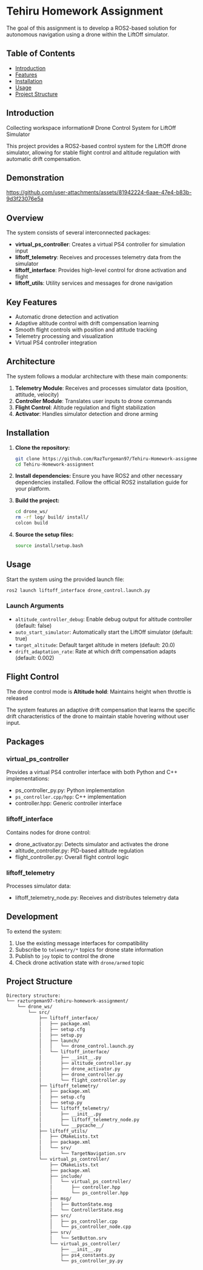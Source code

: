 # Tehiru Homework Assignment

The goal of this assignment is to develop a ROS2-based solution for autonomous navigation using a drone within the LiftOff simulator.

## Table of Contents
- [Introduction](#introduction)
- [Features](#features)
- [Installation](#installation)
- [Usage](#usage)
- [Project Structure](#project-structure)

## Introduction
Collecting workspace information# Drone Control System for LiftOff Simulator

This project provides a ROS2-based control system for the LiftOff drone simulator, allowing for stable flight control and altitude regulation with automatic drift compensation.

## Demonstration



https://github.com/user-attachments/assets/81942224-6aae-47e4-b83b-9d3f23076e5a



## Overview

The system consists of several interconnected packages:

- **virtual_ps_controller**: Creates a virtual PS4 controller for simulation input
- **liftoff_telemetry**: Receives and processes telemetry data from the simulator
- **liftoff_interface**: Provides high-level control for drone activation and flight
- **liftoff_utils**: Utility services and messages for drone navigation

## Key Features

- Automatic drone detection and activation
- Adaptive altitude control with drift compensation learning
- Smooth flight controls with position and attitude tracking
- Telemetry processing and visualization
- Virtual PS4 controller integration

## Architecture

The system follows a modular architecture with these main components:

1. **Telemetry Module**: Receives and processes simulator data (position, attitude, velocity)
2. **Controller Module**: Translates user inputs to drone commands
3. **Flight Control**: Altitude regulation and flight stabilization
4. **Activator**: Handles simulator detection and drone arming

## Installation

1. **Clone the repository:**
    ```sh
    git clone https://github.com/RazTurgeman97/Tehiru-Homework-assignment.git
    cd Tehiru-Homework-assignment
    ```

2. **Install dependencies:**
    Ensure you have ROS2 and other necessary dependencies installed. Follow the official ROS2 installation guide for your platform.

3. **Build the project:**
    ```sh
    cd drone_ws/
    rm -rf log/ build/ install/
    colcon build
    ```

4. **Source the setup files:**
    ```sh
    source install/setup.bash
    ```

## Usage

Start the system using the provided launch file:

```bash
ros2 launch liftoff_interface drone_control.launch.py
```

### Launch Arguments

- `altitude_controller_debug`: Enable debug output for altitude controller (default: false)
- `auto_start_simulator`: Automatically start the LiftOff simulator (default: true)
- `target_altitude`: Default target altitude in meters (default: 20.0)
- `drift_adaptation_rate`: Rate at which drift compensation adapts (default: 0.002)

## Flight Control

The drone control mode is **Altitude hold**: Maintains height when throttle is released

The system features an adaptive drift compensation that learns the specific drift characteristics of the drone to maintain stable hovering without user input.

## Packages

### virtual_ps_controller

Provides a virtual PS4 controller interface with both Python and C++ implementations:
- ps_controller_py.py: Python implementation 
- `ps_controller.cpp/hpp`: C++ implementation
- controller.hpp: Generic controller interface

### liftoff_interface

Contains nodes for drone control:
- drone_activator.py: Detects simulator and activates the drone
- altitude_controller.py: PID-based altitude regulation
- flight_controller.py: Overall flight control logic

### liftoff_telemetry

Processes simulator data:
- liftoff_telemetry_node.py: Receives and distributes telemetry data

## Development

To extend the system:

1. Use the existing message interfaces for compatibility
2. Subscribe to `telemetry/*` topics for drone state information
3. Publish to `joy` topic to control the drone
4. Check drone activation state with `drone/armed` topic


## Project Structure
```bash
Directory structure:
└── razturgeman97-tehiru-homework-assignment/
    └── drone_ws/
        └── src/
            ├── liftoff_interface/
            │   ├── package.xml
            │   ├── setup.cfg
            │   ├── setup.py
            │   ├── launch/
            │   │   └── drone_control.launch.py
            │   └── liftoff_interface/
            │       ├── __init__.py
            │       ├── altitude_controller.py
            │       ├── drone_activator.py
            │       ├── drone_controller.py
            │       └── flight_controller.py
            ├── liftoff_telemetry/
            │   ├── package.xml
            │   ├── setup.cfg
            │   ├── setup.py
            │   └── liftoff_telemetry/
            │       ├── __init__.py
            │       ├── liftoff_telemetry_node.py
            │       └── __pycache__/
            ├── liftoff_utils/
            │   ├── CMakeLists.txt
            │   ├── package.xml
            │   └── srv/
            │       └── TargetNavigation.srv
            └── virtual_ps_controller/
                ├── CMakeLists.txt
                ├── package.xml
                ├── include/
                │   └── virtual_ps_controller/
                │       ├── controller.hpp
                │       └── ps_controller.hpp
                ├── msg/
                │   ├── ButtonState.msg
                │   └── ControllerState.msg
                ├── src/
                │   ├── ps_controller.cpp
                │   └── ps_controller_node.cpp
                ├── srv/
                │   └── SetButton.srv
                └── virtual_ps_controller/
                    ├── __init__.py
                    ├── ps4_constants.py
                    └── ps_controller_py.py
```

